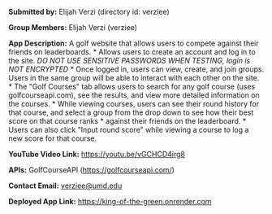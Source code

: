 **Submitted by:** Elijah Verzi (directory id: verziee)

**Group Members:** Elijah Verzi (verziee)

**App Description:** A golf website that allows users to compete against their friends on leaderboards. 
    * Allows users to create an account and log in to the site. *DO NOT USE SENSITIVE PASSWORDS WHEN TESTING, login is NOT ENCRYPTED* 
    * Once logged in, users can view, create, and join groups. Users in the same group will be able to interact with each other on the site.
    * The "Golf Courses" tab allows users to search for any golf course (uses golfcourseapi.com), see the results, and view more detailed information on the courses.
    * While viewing courses, users can see their round history for that course, and select a group from the drop down to see how their best score on that course ranks 
    * against their friends on the leaderboard.
    * Users can also click "Input round score" while viewing a course to log a new score for that course.

**YouTube Video Link:** https://youtu.be/vGCHCD4irg8

**APIs:** GolfCourseAPI (https://golfcourseapi.com/)

**Contact Email:**  verziee@umd.edu

**Deployed App Link:** https://king-of-the-green.onrender.com